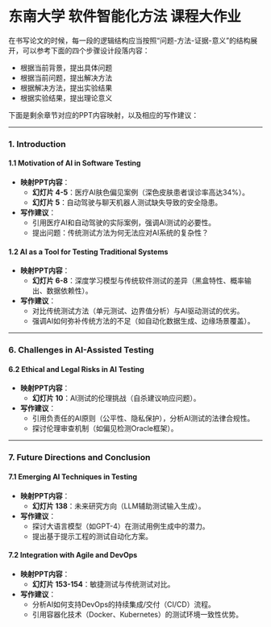 # 东南大学 软件智能化方法 课程大作业

在书写论文的时候，每一段的逻辑结构应当按照“问题-方法-证据-意义”的结构展开，可以参考下面的四个步骤设计段落内容：
- 根据当前背景，提出具体问题
- 根据当前问题，提出解决方法
- 根据解决方法，提出实验结果
- 根据实验结果，提出理论意义

下面是剩余章节对应的PPT内容映射，以及相应的写作建议：

---

### **1. Introduction**
#### **1.1 Motivation of AI in Software Testing**
- **映射PPT内容**：
  - **幻灯片 4-5**：医疗AI肤色偏见案例（深色皮肤患者误诊率高达34%）。
  - **幻灯片 5**：自动驾驶与聊天机器人测试缺失导致的安全隐患。
- **写作建议**：
  - 引用医疗AI和自动驾驶的实际案例，强调AI测试的必要性。
  - 提出问题：传统测试方法为何无法应对AI系统的复杂性？

#### **1.2 AI as a Tool for Testing Traditional Systems**
- **映射PPT内容**：
  - **幻灯片 6-8**：深度学习模型与传统软件测试的差异（黑盒特性、概率输出、数据依赖性）。
- **写作建议**：
  - 对比传统测试方法（单元测试、边界值分析）与AI驱动测试的优劣。
  - 强调AI如何弥补传统方法的不足（如自动化数据生成、边缘场景覆盖）。

---

### **6. Challenges in AI-Assisted Testing**

#### **6.2 Ethical and Legal Risks in AI Testing**
- **映射PPT内容**：
  - **幻灯片 10**：AI测试的伦理挑战（自杀建议响应问题）。
- **写作建议**：
  - 引用负责任的AI原则（公平性、隐私保护），分析AI测试的法律合规性。
  - 探讨伦理审查机制（如偏见检测Oracle框架）。

---

### **7. Future Directions and Conclusion**
#### **7.1 Emerging AI Techniques in Testing**
- **映射PPT内容**：
  - **幻灯片 138**：未来研究方向（LLM辅助测试输入生成）。
- **写作建议**：
  - 探讨大语言模型（如GPT-4）在测试用例生成中的潜力。
  - 提出基于提示工程的测试自动化方案。

#### **7.2 Integration with Agile and DevOps**
- **映射PPT内容**：
  - **幻灯片 153-154**：敏捷测试与传统测试对比。
- **写作建议**：
  - 分析AI如何支持DevOps的持续集成/交付（CI/CD）流程。
  - 引用容器化技术（Docker、Kubernetes）的测试环境一致性优势。